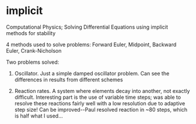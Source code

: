 implicit
========

Computational Physics; Solving Differential Equations using implicit methods for stability

4 methods used to solve problems:
Forward Euler,
Midpoint,
Backward Euler,
Crank-Nicholson

Two problems solved:

1) Oscillator. Just a simple damped oscillator problem. Can see the differences in results from different schemes

2) Reaction rates. A system where elements decay into another, not exactly difficult. Interesting part is the use of 
variable time steps; was able to resolve these reactions fairly well with a low resolution due to adaptive step size! 
Can be improved--Paul resolved reaction in ~80 steps, which is half what I used...
